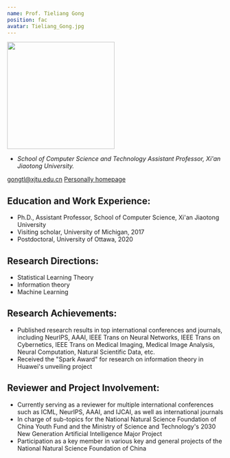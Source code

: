 ```yaml
---
name: Prof. Tieliang Gong
position: fac
avatar: Tieliang_Gong.jpg
---
```


<img width="250" src="{{site.baseurl}}/images/people/{{page.avatar}}" data-action="zoom">

- _School of Computer Science and Technology Assistant Professor, Xi'an Jiaotong University._ <br>

<!--<i class="fa fa-envelope-o"></i> `cli@xjtu.edu.cn`-->
<i class="fa fa-envelope-o"></i> <gongtl@xjtu.edu.cn></a>
<i class="fa fa-home"></i> [Personally homepage](https://gong-tl.github.io/)

## Education and Work Experience:

- Ph.D., Assistant Professor, School of Computer Science, Xi'an Jiaotong University
- Visiting scholar, University of Michigan, 2017
- Postdoctoral,  University of Ottawa, 2020

## Research Directions:

- Statistical Learning Theory
- Information theory
- Machine Learning

## Research Achievements:

- Published research results in top international conferences and journals, including NeurIPS, AAAI, IEEE Trans on Neural Networks, IEEE Trans on Cybernetics, IEEE Trans on Medical Imaging, Medical Image Analysis, Neural Computation, Natural Scientific Data, etc.
- Received the "Spark Award" for research on information theory in Huawei's unveiling project

## Reviewer and Project Involvement:

- Currently serving as a reviewer for multiple international conferences such as ICML, NeurIPS, AAAI, and IJCAI, as well as international journals
- In charge of sub-topics for the National Natural Science Foundation of China Youth Fund and the Ministry of Science and Technology's 2030 New Generation Artificial Intelligence Major Project
- Participation as a key member in various key and general projects of the National Natural Science Foundation of China